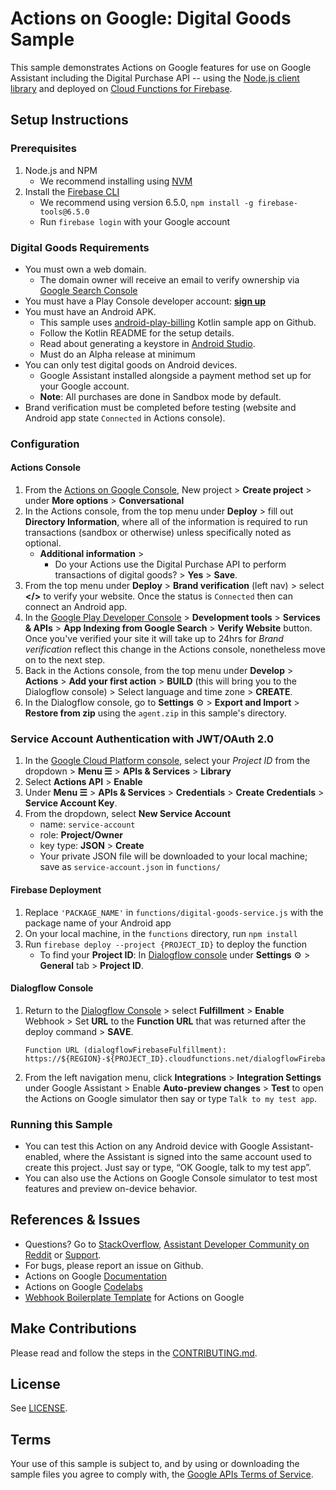 # Actions on Google: Digital Goods Sample

This sample demonstrates Actions on Google features for use on Google Assistant including the Digital Purchase API -- using the [Node.js client library](https://github.com/actions-on-google/actions-on-google-nodejs) and deployed on [Cloud Functions for Firebase](https://firebase.google.com/docs/functions/).

## Setup Instructions
### Prerequisites
1. Node.js and NPM
    + We recommend installing using [NVM](https://github.com/creationix/nvm)
1. Install the [Firebase CLI](https://developers.google.com/actions/dialogflow/deploy-fulfillment)
    + We recommend using version 6.5.0, `npm install -g firebase-tools@6.5.0`
    + Run `firebase login` with your Google account

### Digital Goods Requirements
+ You must own a web domain.
    + The domain owner will receive an email to verify ownership via [Google Search Console](https://search.google.com/search-console/welcome)
+ You must have a Play Console developer account: [**sign up**](https://play.google.com/apps/publish/signup/)
+ You must have an Android APK.
    + This sample uses [android-play-billing](https://github.com/googlesamples/android-play-billing/tree/master/TrivialDriveKotlin) Kotlin sample app on Github.
    + Follow the Kotlin README for the setup details.
    + Read about generating a keystore in [Android Studio](https://developer.android.com/studio/publish/app-signing.html#generate-key).
    + Must do an Alpha release at minimum
+ You can only test digital goods on Android devices.
    + Google Assistant installed alongside a payment method set up for your Google account.
    + **Note**: All purchases are done in Sandbox mode by default.
+ Brand verification must be completed before testing (website and Android app state `Connected` in Actions console).

### Configuration
#### Actions Console
1. From the [Actions on Google Console](https://console.actions.google.com/), New project > **Create project** > under **More options** > **Conversational**
1. In the Actions console, from the top menu under **Deploy** > fill out **Directory Information**, where all of the information is required to run transactions (sandbox or otherwise) unless specifically noted as optional.
    + **Additional information** >
        + Do your Actions use the Digital Purchase API to perform transactions of digital goods? > **Yes** > **Save**.
1. From the top menu under **Deploy** > **Brand verification** (left nav) > select **</>** to verify your website. Once the status is `Connected` then can connect an Android app.
1. In the [Google Play Developer Console](https://play.google.com/apps/publish) > **Development tools** > **Services & APIs** > **App Indexing from Google Search** > **Verify Website** button. Once you've verified your site it will take up to 24hrs for *Brand verification* reflect this change in the Actions console, nonetheless move on to the next step.
1. Back in the Actions console, from the top menu under **Develop** > **Actions** > **Add your first action** > **BUILD** (this will bring you to the Dialogflow console) > Select language and time zone > **CREATE**.
1. In the Dialogflow console, go to **Settings** ⚙ > **Export and Import** > **Restore from zip** using the `agent.zip` in this sample's directory.

### Service Account Authentication with JWT/OAuth 2.0
1. In the [Google Cloud Platform console](https://console.cloud.google.com/), select your *Project ID* from the dropdown > **Menu ☰** > **APIs & Services** > **Library**
1. Select **Actions API** > **Enable**
1. Under **Menu ☰** > **APIs & Services** > **Credentials** > **Create Credentials** > **Service Account Key**.
1. From the dropdown, select **New Service Account**
    + name:  `service-account`
    + role:  **Project/Owner**
    + key type: **JSON** > **Create**
    + Your private JSON file will be downloaded to your local machine; save as `service-account.json` in `functions/`

#### Firebase Deployment
1. Replace `'PACKAGE_NAME'` in `functions/digital-goods-service.js` with the package name of your Android app
1. On your local machine, in the `functions` directory, run `npm install`
1. Run `firebase deploy --project {PROJECT_ID}` to deploy the function
    + To find your **Project ID**: In [Dialogflow console](https://console.dialogflow.com/) under **Settings** ⚙ > **General** tab > **Project ID**.

#### Dialogflow Console
1. Return to the [Dialogflow Console](https://console.dialogflow.com) > select **Fulfillment** > **Enable** Webhook > Set **URL** to the **Function URL** that was returned after the deploy command > **SAVE**.
    ```
    Function URL (dialogflowFirebaseFulfillment): https://${REGION}-${PROJECT_ID}.cloudfunctions.net/dialogflowFirebaseFulfillment
    ```
1. From the left navigation menu, click **Integrations** > **Integration Settings** under Google Assistant > Enable **Auto-preview changes** >  **Test** to open the Actions on Google simulator then say or type `Talk to my test app`.

### Running this Sample
+ You can test this Action on any Android device with Google Assistant-enabled, where the Assistant is signed into the same account used to create this project. Just say or type, “OK Google, talk to my test app”.
+ You can also use the Actions on Google Console simulator to test most features and preview on-device behavior.

## References & Issues
+ Questions? Go to [StackOverflow](https://stackoverflow.com/questions/tagged/actions-on-google), [Assistant Developer Community on Reddit](https://www.reddit.com/r/GoogleAssistantDev/) or [Support](https://developers.google.com/actions/support/).
+ For bugs, please report an issue on Github.
+ Actions on Google [Documentation](https://developers.google.com/actions/extending-the-assistant)
+ Actions on Google [Codelabs](https://codelabs.developers.google.com/?cat=Assistant)
+ [Webhook Boilerplate Template](https://github.com/actions-on-google/dialogflow-webhook-boilerplate-nodejs) for Actions on Google

## Make Contributions
Please read and follow the steps in the [CONTRIBUTING.md](CONTRIBUTING.md).

## License
See [LICENSE](LICENSE).

## Terms
Your use of this sample is subject to, and by using or downloading the sample files you agree to comply with, the [Google APIs Terms of Service](https://developers.google.com/terms/).
